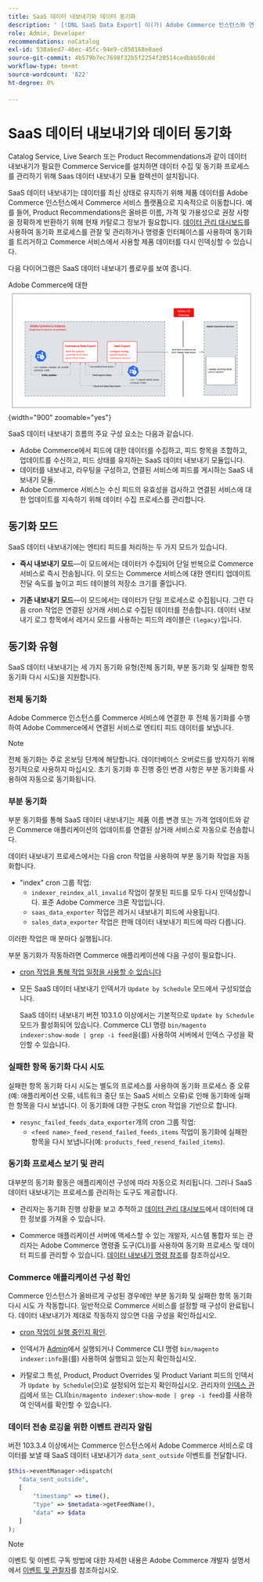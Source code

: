 ```yaml
---
title: SaaS 데이터 내보내기와 데이터 동기화
description: ' [!DNL SaaS Data Export] 이(가) Adobe Commerce 인스턴스와 연결된 SaaS 서비스 간에 데이터를 수집하고 동기화하는 방법에 대해 알아봅니다.'
role: Admin, Developer
recommendations: noCatalog
exl-id: 530a6ed7-46ec-45fc-94e9-c850168e8aed
source-git-commit: 4b579b7ec7698f32b5f2254f20514cedbbb50cdd
workflow-type: tm+mt
source-wordcount: '822'
ht-degree: 0%

---
```


# SaaS 데이터 내보내기와 데이터 동기화

Catalog Service, Live Search 또는 Product Recommendations과 같이 데이터 내보내기가 필요한 Commerce Service를 설치하면 데이터 수집 및 동기화 프로세스를 관리하기 위해 Saas 데이터 내보내기 모듈 컬렉션이 설치됩니다.

SaaS 데이터 내보내기는 데이터를 최신 상태로 유지하기 위해 제품 데이터를 Adobe Commerce 인스턴스에서 Commerce 서비스 플랫폼으로 지속적으로 이동합니다. 예를 들어, Product Recommendations은 올바른 이름, 가격 및 가용성으로 권장 사항을 정확하게 반환하기 위해 현재 카탈로그 정보가 필요합니다. [데이터 관리 대시보드](https://experienceleague.adobe.com/en/docs/commerce-merchant-services/user-guides/data-services/catalog-sync)를 사용하여 동기화 프로세스를 관찰 및 관리하거나 명령줄 인터페이스를 사용하여 동기화를 트리거하고 Commerce 서비스에서 사용할 제품 데이터를 다시 인덱싱할 수 있습니다.

다음 다이어그램은 SaaS 데이터 내보내기 플로우를 보여 줍니다.

Adobe Commerce에 대한 ![SaaS 데이터 내보내기 컬렉션 및 동기화 흐름](assets/data-export-flow.png){width="900" zoomable="yes"}

SaaS 데이터 내보내기 흐름의 주요 구성 요소는 다음과 같습니다.

- Adobe Commerce에서 피드에 대한 데이터를 수집하고, 피드 항목을 조합하고, 업데이트를 수신하고, 피드 상태를 유지하는 SaaS 데이터 내보내기 모듈입니다.
- 데이터를 내보내고, 라우팅을 구성하고, 연결된 서비스에 피드를 게시하는 SaaS 내보내기 모듈.
- Adobe Commerce 서비스는 수신 피드의 유효성을 검사하고 연결된 서비스에 대한 업데이트를 지속하기 위해 데이터 수집 프로세스를 관리합니다.

## 동기화 모드

SaaS 데이터 내보내기에는 엔티티 피드를 처리하는 두 가지 모드가 있습니다.

- **즉시 내보내기 모드**—이 모드에서는 데이터가 수집되어 단일 반복으로 Commerce 서비스로 즉시 전송됩니다. 이 모드는 Commerce 서비스에 대한 엔티티 업데이트 전달 속도를 높이고 피드 테이블의 저장소 크기를 줄입니다.

- **기존 내보내기 모드**—이 모드에서는 데이터가 단일 프로세스로 수집됩니다. 그런 다음 cron 작업은 연결된 상거래 서비스로 수집된 데이터를 전송합니다. 데이터 내보내기 로그 항목에서 레거시 모드를 사용하는 피드의 레이블은 `(legacy)`입니다.

## 동기화 유형

SaaS 데이터 내보내기는 세 가지 동기화 유형(전체 동기화, 부분 동기화 및 실패한 항목 동기화 다시 시도)을 지원합니다.

### 전체 동기화

Adobe Commerce 인스턴스를 Commerce 서비스에 연결한 후 전체 동기화를 수행하여 Adobe Commerce에서 연결된 서비스로 엔티티 피드 데이터를 보냅니다.

>[!NOTE]
>
>전체 동기화는 주로 온보딩 단계에 해당합니다. 데이터베이스 오버로드를 방지하기 위해 정기적으로 사용하지 마십시오. 초기 동기화 후 진행 중인 변경 사항은 부분 동기화를 사용하여 자동으로 동기화됩니다.

### 부분 동기화

부분 동기화를 통해 SaaS 데이터 내보내기는 제품 이름 변경 또는 가격 업데이트와 같은 Commerce 애플리케이션의 업데이트를 연결된 상거래 서비스로 자동으로 전송합니다.

데이터 내보내기 프로세스에서는 다음 cron 작업을 사용하여 부분 동기화 작업을 자동화합니다.

- &quot;index&quot; cron 그룹 작업:
   - `indexer_reindex_all_invalid` 작업이 잘못된 피드를 모두 다시 인덱싱합니다. 표준 Adobe Commerce 크론 작업입니다.
   - `saas_data_exporter` 작업은 레거시 내보내기 피드에 사용됩니다.
   - `sales_data_exporter` 작업은 판매 데이터 내보내기 피드에 따라 다릅니다.

이러한 작업은 매 분마다 실행됩니다.

부분 동기화가 작동하려면 Commerce 애플리케이션에 다음 구성이 필요합니다.

- [cron 작업을 통해 작업 일정을 사용할 수 있습니다](https://experienceleague.adobe.com/docs/commerce-operations/installation-guide/next-steps/configuration.html)

- 모든 SaaS 데이터 내보내기 인덱서가 `Update by Schedule` 모드에서 구성되었습니다.

  SaaS 데이터 내보내기 버전 103.1.0 이상에서는 기본적으로 `Update by Schedule` 모드가 활성화되어 있습니다. Commerce CLI 명령 `bin/magento indexer:show-mode | grep -i feed`을(를) 사용하여 서버에서 인덱스 구성을 확인할 수 있습니다.

### 실패한 항목 동기화 다시 시도

실패한 항목 동기화 다시 시도는 별도의 프로세스를 사용하여 동기화 프로세스 중 오류(예: 애플리케이션 오류, 네트워크 중단 또는 SaaS 서비스 오류)로 인해 동기화에 실패한 항목을 다시 보냅니다. 이 동기화에 대한 구현도 cron 작업을 기반으로 합니다.

- `resync_failed_feeds_data_exporter`개의 cron 그룹 작업:
   - `<feed name>_feed_resend_failed_feeds_items` 작업이 동기화에 실패한 항목을 다시 보냅니다(예: `products_feed_resend_failed_items`).

### 동기화 프로세스 보기 및 관리

대부분의 동기화 활동은 애플리케이션 구성에 따라 자동으로 처리됩니다. 그러나 SaaS 데이터 내보내기는 프로세스를 관리하는 도구도 제공합니다.

- 관리자는 동기화 진행 상황을 보고 추적하고 [데이터 관리 대시보드](https://experienceleague.adobe.com/en/docs/commerce-admin/systems/data-transfer/data-dashboard)에서 데이터에 대한 정보를 가져올 수 있습니다.

- Commerce 애플리케이션 서버에 액세스할 수 있는 개발자, 시스템 통합자 또는 관리자는 Adobe Commerce 명령줄 도구(CLI)를 사용하여 동기화 프로세스 및 데이터 피드를 관리할 수 있습니다. [데이터 내보내기 명령 참조](data-export-cli-commands.md)를 참조하십시오.

### Commerce 애플리케이션 구성 확인

Commerce 인스턴스가 올바르게 구성된 경우에만 부분 동기화 및 실패한 항목 동기화 다시 시도 가 작동합니다. 일반적으로 Commerce 서비스를 설정할 때 구성이 완료됩니다. 데이터 내보내기가 제대로 작동하지 않으면 다음 구성을 확인하십시오.

- [cron 작업이 실행 중인지 확인](https://experienceleague.adobe.com/en/docs/commerce-knowledge-base/kb/troubleshooting/miscellaneous/cron-readiness-check-issues).

- 인덱서가 [Admin](https://experienceleague.adobe.com/en/docs/commerce-admin/systems/tools/index-management)에서 실행되거나 Commerce CLI 명령 `bin/magento indexer:info`을(를) 사용하여 실행되고 있는지 확인하십시오.

- 카탈로그 특성, Product, Product Overrides 및 Product Variant 피드의 인덱서가 `Update by Schedule`(으)로 설정되어 있는지 확인하십시오. 관리자의 [인덱스 관리](https://experienceleague.adobe.com/en/docs/commerce-admin/systems/tools/index-management)에서 또는 CLI(`bin/magento indexer:show-mode | grep -i feed`)를 사용하여 인덱서를 확인할 수 있습니다.

### 데이터 전송 로깅을 위한 이벤트 관리자 알림

버전 103.3.4 이상에서는 Commerce 인스턴스에서 Adobe Commerce 서비스로 데이터를 보낼 때 SaaS 데이터 내보내기가 `data_sent_outside` 이벤트를 전달합니다.

```php
$this->eventManager->dispatch(
   "data_sent_outside",
   [
       "timestamp" => time(),
       "type" => $metadata->getFeedName(),
       "data" => $data
   ]
);
```

>[!NOTE]
>
>이벤트 및 이벤트 구독 방법에 대한 자세한 내용은 Adobe Commerce 개발자 설명서에서 [이벤트 및 관찰자](https://developer.adobe.com/commerce/php/development/components/events-and-observers)를 참조하십시오.